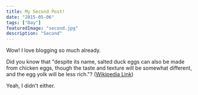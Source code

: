 ```yaml
---
title: My Second Post!
date: "2015-05-06"
tags: ["Day"]
featuredImage: "second.jpg"
description: "Second"
---
```


Wow! I love blogging so much already.

Did you know that "despite its name, salted duck eggs can also be made from
chicken eggs, though the taste and texture will be somewhat different, and the
egg yolk will be less rich."?
([Wikipedia Link](https://en.wikipedia.org/wiki/Salted_duck_egg))

Yeah, I didn't either.
